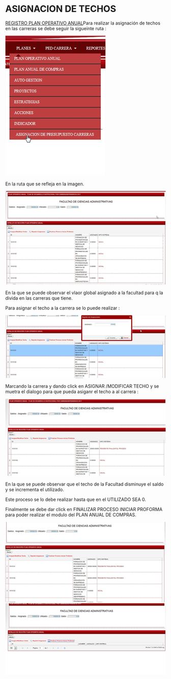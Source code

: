 # ASIGNACION DE TECHOS

[REGISTRO PLAN OPERATIVO ANUAL](registro-plan-operativo-anual.md)Para realizar la asignación de techos en las carreras se debe seguir la sigueinte ruta :

![](.gitbook/assets/techo1.jpg)

En la ruta que se refleja en la imagen.

![](.gitbook/assets/techo2.jpg)

En la que se puede observar el vlaor global asignado a la facultad para q la divida en las carreras que tiene.

Para asignar el techo a la carrera se lo puede realizar :

![](.gitbook/assets/techo3.jpg)

Marcando la carrera y dando click en ASIGNAR /MODIFICAR TECHO y se muetra el dialogo para que pueda asiganr el techo a al carrera :

![](.gitbook/assets/techo4.jpg)

En la que se puede observar que el techo de la Facultad disminuye el saldo y se incrementa el utilizado.

Este proceso se lo debe realizar hasta que en el UTILIZADO SEA 0.

Finalmente se debe dar click en FINALIZAR PROCESO INICIAR PROFORMA para poder realizar el modulo del PLAN ANUAL DE COMPRAS.

![](.gitbook/assets/techo5.jpg)![](.gitbook/assets/techo6.jpg)
